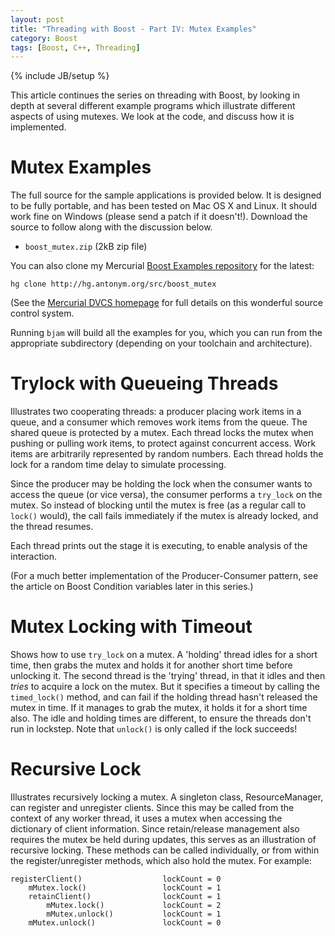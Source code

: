 ```yaml
---
layout: post
title: "Threading with Boost - Part IV: Mutex Examples"
category: Boost
tags: [Boost, C++, Threading]
---
```

{% include JB/setup %}

This article continues the series on threading with Boost, by looking in depth at several different example programs which illustrate different aspects of using mutexes.  We look at the code, and discuss how it is implemented.

Mutex Examples
==============

The full source for the sample applications is provided below.  It is designed to be fully portable, and has been tested on Mac OS X and Linux.  It should work fine on Windows (please send a patch if it doesn't!).  Download the source to follow along with the discussion below.

 - `boost_mutex.zip` (2kB zip file)

You can also clone my Mercurial [Boost Examples repository](http://hg.antonym.org/src/boost_mutex) for the latest:

    hg clone http://hg.antonym.org/src/boost_mutex

(See the [Mercurial DVCS homepage](http://www.selenic.com/mercurial/) for full details on this wonderful source control system.

Running `bjam` will build all the examples for you, which you can run from the appropriate subdirectory (depending on your toolchain and architecture).

Trylock with Queueing Threads
=============================

Illustrates two cooperating threads: a producer placing work items in a queue, and a consumer which removes work items from the queue.  The shared queue is protected by a mutex.  Each thread locks the mutex when pushing or pulling work items, to protect against concurrent access.  Work items are arbitrarily represented by random numbers.  Each thread holds the lock for a random time delay to simulate processing.

Since the producer may be holding the lock when the consumer wants to access the queue (or vice versa), the consumer performs a `try_lock` on the mutex.  So instead of blocking until the mutex is free (as a regular call to `lock()` would), the call fails immediately if the mutex is already locked, and the thread resumes.

Each thread prints out the stage it is executing, to enable analysis of the interaction.

(For a much better implementation of the Producer-Consumer pattern, see the article on Boost Condition variables later in this series.)

Mutex Locking with Timeout
==========================

Shows how to use `try_lock` on a mutex.  A 'holding' thread idles for a short time, then grabs the mutex and holds it for another short time before unlocking it.  The second thread is the 'trying' thread, in that it idles and then *tries* to acquire a lock on the mutex.  But it specifies a timeout by calling the `timed_lock()` method, and can fail if the holding thread hasn't released the mutex in time.  If it manages to grab the mutex, it holds it for a short time also.  The idle and holding times are different, to ensure the threads don't run in lockstep.  Note that `unlock()` is only called if the lock succeeds!

Recursive Lock
==============

Illustrates recursively locking a mutex.  A singleton class, ResourceManager, can register and unregister clients.  Since this may be called from the context of any worker thread, it uses a mutex when accessing the dictionary of client information.  Since retain/release management also requires the mutex be held during updates, this serves as an illustration of recursive locking.  These methods can be called individually, or from within the register/unregister methods, which also hold the mutex.  For example:

    registerClient()                  lockCount = 0
        mMutex.lock()                 lockCount = 1
        retainClient()                lockCount = 1
            mMutex.lock()             lockCount = 2
            mMutex.unlock()           lockCount = 1
        mMutex.unlock()               lockCount = 0
